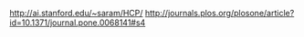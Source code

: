 http://ai.stanford.edu/~saram/HCP/
http://journals.plos.org/plosone/article?id=10.1371/journal.pone.0068141#s4

